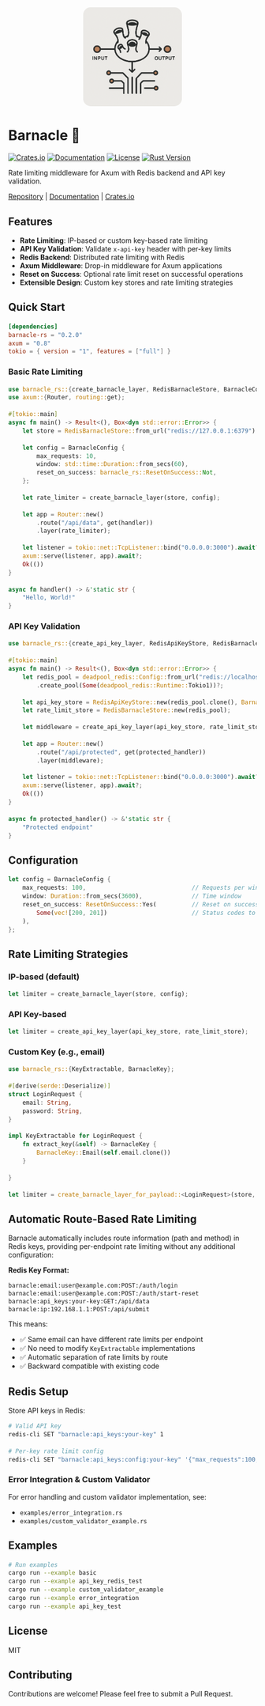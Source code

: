 <div align="center">
  <img src="assets/barnacle-logo.png" alt="Barnacle Logo" width="200" style="border-radius: 15px;"/>
</div>

# Barnacle 🦀

[![Crates.io](https://img.shields.io/crates/v/barnacle-rs)](https://crates.io/crates/barnacle-rs)
[![Documentation](https://img.shields.io/docsrs/barnacle-rs)](https://docs.rs/barnacle-rs)
[![License](https://img.shields.io/crates/l/barnacle-rs)](https://github.com/zyphelabs/barnacle-rs/blob/main/LICENSE)
[![Rust Version](https://img.shields.io/badge/rust-1.70+-blue.svg)](https://www.rust-lang.org)

Rate limiting middleware for Axum with Redis backend and API key validation.

[Repository](https://github.com/zyphelabs/barnacle-rs) | [Documentation](https://docs.rs/barnacle-rs) | [Crates.io](https://crates.io/crates/barnacle-rs)

## Features

- **Rate Limiting**: IP-based or custom key-based rate limiting
- **API Key Validation**: Validate `x-api-key` header with per-key limits
- **Redis Backend**: Distributed rate limiting with Redis
- **Axum Middleware**: Drop-in middleware for Axum applications
- **Reset on Success**: Optional rate limit reset on successful operations
- **Extensible Design**: Custom key stores and rate limiting strategies

## Quick Start

```toml
[dependencies]
barnacle-rs = "0.2.0"
axum = "0.8"
tokio = { version = "1", features = ["full"] }
```

### Basic Rate Limiting

```rust
use barnacle_rs::{create_barnacle_layer, RedisBarnacleStore, BarnacleConfig};
use axum::{Router, routing::get};

#[tokio::main]
async fn main() -> Result<(), Box<dyn std::error::Error>> {
    let store = RedisBarnacleStore::from_url("redis://127.0.0.1:6379").await?;
    
    let config = BarnacleConfig {
        max_requests: 10,
        window: std::time::Duration::from_secs(60),
        reset_on_success: barnacle_rs::ResetOnSuccess::Not,
    };

    let rate_limiter = create_barnacle_layer(store, config);

    let app = Router::new()
        .route("/api/data", get(handler))
        .layer(rate_limiter);

    let listener = tokio::net::TcpListener::bind("0.0.0.0:3000").await?;
    axum::serve(listener, app).await?;
    Ok(())
}

async fn handler() -> &'static str {
    "Hello, World!"
}
```

### API Key Validation

```rust
use barnacle_rs::{create_api_key_layer, RedisApiKeyStore, RedisBarnacleStore};

#[tokio::main]
async fn main() -> Result<(), Box<dyn std::error::Error>> {
    let redis_pool = deadpool_redis::Config::from_url("redis://localhost")
        .create_pool(Some(deadpool_redis::Runtime::Tokio1))?;

    let api_key_store = RedisApiKeyStore::new(redis_pool.clone(), BarnacleConfig::default());
    let rate_limit_store = RedisBarnacleStore::new(redis_pool);

    let middleware = create_api_key_layer(api_key_store, rate_limit_store);

    let app = Router::new()
        .route("/api/protected", get(protected_handler))
        .layer(middleware);

    let listener = tokio::net::TcpListener::bind("0.0.0.0:3000").await?;
    axum::serve(listener, app).await?;
    Ok(())
}

async fn protected_handler() -> &'static str {
    "Protected endpoint"
}
```

## Configuration

```rust
let config = BarnacleConfig {
    max_requests: 100,                              // Requests per window
    window: Duration::from_secs(3600),              // Time window
    reset_on_success: ResetOnSuccess::Yes(          // Reset on success
        Some(vec![200, 201])                        // Status codes to reset on
    ),
};
```

## Rate Limiting Strategies

### IP-based (default)

```rust
let limiter = create_barnacle_layer(store, config);
```

### API Key-based

```rust
let limiter = create_api_key_layer(api_key_store, rate_limit_store);
```

### Custom Key (e.g., email)

```rust
use barnacle_rs::{KeyExtractable, BarnacleKey};

#[derive(serde::Deserialize)]
struct LoginRequest {
    email: String,
    password: String,
}

impl KeyExtractable for LoginRequest {
    fn extract_key(&self) -> BarnacleKey {
        BarnacleKey::Email(self.email.clone())
    }

}

let limiter = create_barnacle_layer_for_payload::<LoginRequest>(store, config);
```

## Automatic Route-Based Rate Limiting

Barnacle automatically includes route information (path and method) in Redis keys, providing per-endpoint rate limiting without any additional configuration:

**Redis Key Format:**

```
barnacle:email:user@example.com:POST:/auth/login
barnacle:email:user@example.com:POST:/auth/start-reset
barnacle:api_keys:your-key:GET:/api/data
barnacle:ip:192.168.1.1:POST:/api/submit
```

This means:

- ✅ Same email can have different rate limits per endpoint
- ✅ No need to modify `KeyExtractable` implementations
- ✅ Automatic separation of rate limits by route
- ✅ Backward compatible with existing code

## Redis Setup

Store API keys in Redis:

```bash
# Valid API key
redis-cli SET "barnacle:api_keys:your-key" 1

# Per-key rate limit config
redis-cli SET "barnacle:api_keys:config:your-key" '{"max_requests":100,"window":3600,"reset_on_success":"Not"}'
```

### Error Integration & Custom Validator

For error handling and custom validator implementation, see:

- `examples/error_integration.rs`
- `examples/custom_validator_example.rs`

## Examples

```bash
# Run examples
cargo run --example basic
cargo run --example api_key_redis_test
cargo run --example custom_validator_example
cargo run --example error_integration
cargo run --example api_key_test
```

## License

MIT

## Contributing

Contributions are welcome! Please feel free to submit a Pull Request.
